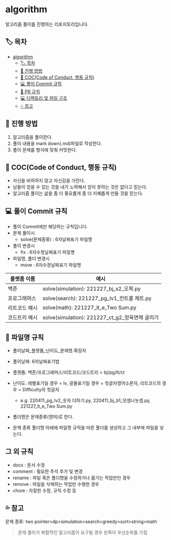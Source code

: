 # algorithm

알고리즘 풀이를 진행하는 리포지토리입니다.

## 🏷️ 목차

- [algorithm](#algorithm)
  - [🏷️ 목차](#️-목차)
  - [📘 진행 방법](#-진행-방법)
  - [🧐 COC(Code of Conduct, 행동 규칙)](#-coccode-of-conduct-행동-규칙)
  - [💻 풀이 Commit 규칙](#-풀이-commit-규칙)
  - [🍴 PR 규칙](#-pr-규칙)
  - [💻 디렉토리 및 파일 구조](#-디렉토리-및-파일-구조)
  - [💦 참고](#-참고)

## 📘 진행 방법

1. 알고리즘을 풀이한다.
2. 풀이 내용을 mark down(.md)파일로 작성한다.
3. 풀이 문제를 형식에 맞춰 커밋한다.

## 🧐 COC(Code of Conduct, 행동 규칙)

- 자신을 비하하지 않고 자신감을 가진다.
- 남들이 얻을 수 있는 것을 내가 노력해서 얻지 못하는 것은 없다고 믿는다.
- 알고리즘 풀이는 삶을 좀 더 풍요롭게 좀 더 지혜롭게 만들 것을 믿는다.

## 💻 풀이 Commit 규칙

- 풀이 Commit에만 해당하는 규칙입니다.
- 문제 풀이시
  - solve(문제종류) : 6자날짜표기 파일명
- 풀이 변경시
  - fix : 6자수정날짜표기 파일명
- 파일명, 폴더 변경시
  - move : 6자수정날짜표기 파일명

| 플랫폼 이름   | 예시                                             |
| ------------- | ------------------------------------------------ |
| 백준          | solve(simulation): 221227_bj_s2\_오목.py         |
| 프로그래머스  | solve(search): 221227_pg_lv1\_컨트롤 제트.py     |
| 리트코드 예시 | solve(math): 221227_lt_e_Two Sum.py              |
| 코드트리 예시 | solve(simulation): 221227_ct_g2\_정육면체 굴리기 |

## 📁 파일명 규칙

- 풀이날짜\_플랫폼\_난이도\_문제명.확장자

- 풀이날짜: 6자날짜표기법

- 플랫폼: 백준/프로그래머스/리트코드/코드트리 = bj/pg/lt/ct
- 난이도: 레벨표기일 경우 = lv, 광물표기일 경우 = 첫글자영어소문자, 리트코드의 경우 = Difficulty의 첫글자
  - e.g. 220411_pg_lv2\_숫자 더하기.py, 220411_bj_b1\_덧셈나눗셈.py, 221227_lt_e_Two Sum.py
- 폴더명은 문제종류(영어)로 한다.
- 문제 종류 폴더명 아래에 파일명 규칙을 따른 폴더를 생성하고 그 내부에 파일을 넣는다.

## 그 외 규칙

- docs : 문서 수정
- comment : 필요한 주석 추가 및 변경
- rename : 파일 혹은 폴더명을 수정하거나 옮기는 작업만인 경우
- remove : 파일을 삭제하는 작업만 수행한 경우
- chore : 자잘한 수정, 규칙 수정 등

## 💦 참고

문제 종류: two pointer>dp>simulation>search>greedy>sort>string>math

> 문제 풀이가 복합적인 알고리즘이 요구될 경우 왼쪽이 우선순위를 가짐

